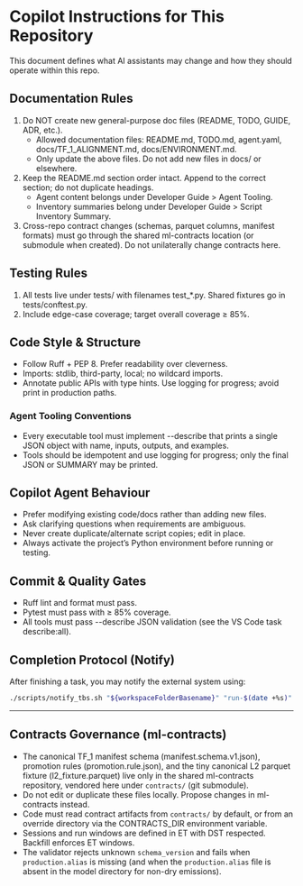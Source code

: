 # Copilot Instructions for This Repository

This document defines what AI assistants may change and how they should operate within this repo.

## Documentation Rules

1. Do NOT create new general-purpose doc files (README, TODO, GUIDE, ADR, etc.).
   - Allowed documentation files: README.md, TODO.md, agent.yaml, docs/TF_1_ALIGNMENT.md, docs/ENVIRONMENT.md.
   - Only update the above files. Do not add new files in docs/ or elsewhere.
2. Keep the README.md section order intact. Append to the correct section; do not duplicate headings.
   - Agent content belongs under Developer Guide > Agent Tooling.
   - Inventory summaries belong under Developer Guide > Script Inventory Summary.
3. Cross-repo contract changes (schemas, parquet columns, manifest formats) must go through the shared ml-contracts location (or submodule when created). Do not unilaterally change contracts here.

## Testing Rules

1. All tests live under tests/ with filenames test\_\*.py. Shared fixtures go in tests/conftest.py.
2. Include edge-case coverage; target overall coverage ≥ 85%.

## Code Style & Structure

- Follow Ruff + PEP 8. Prefer readability over cleverness.
- Imports: stdlib, third-party, local; no wildcard imports.
- Annotate public APIs with type hints. Use logging for progress; avoid print in production paths.

### Agent Tooling Conventions

- Every executable tool must implement --describe that prints a single JSON object with name, inputs, outputs, and examples.
- Tools should be idempotent and use logging for progress; only the final JSON or SUMMARY may be printed.

## Copilot Agent Behaviour

- Prefer modifying existing code/docs rather than adding new files.
- Ask clarifying questions when requirements are ambiguous.
- Never create duplicate/alternate script copies; edit in place.
- Always activate the project’s Python environment before running or testing.

## Commit & Quality Gates

- Ruff lint and format must pass.
- Pytest must pass with ≥ 85% coverage.
- All tools must pass --describe JSON validation (see the VS Code task describe:all).

## Completion Protocol (Notify)

After finishing a task, you may notify the external system using:

```bash
./scripts/notify_tbs.sh "${workspaceFolderBasename}" "run-$(date +%s)" "<paste-the-prompt-here>"
```

---

## Contracts Governance (ml-contracts)

- The canonical TF_1 manifest schema (manifest.schema.v1.json), promotion rules (promotion.rule.json), and the tiny canonical L2 parquet fixture (l2_fixture.parquet) live only in the shared ml-contracts repository, vendored here under `contracts/` (git submodule).
- Do not edit or duplicate these files locally. Propose changes in ml-contracts instead.
- Code must read contract artifacts from `contracts/` by default, or from an override directory via the CONTRACTS_DIR environment variable.
- Sessions and run windows are defined in ET with DST respected. Backfill enforces ET windows.
- The validator rejects unknown `schema_version` and fails when `production.alias` is missing (and when the `production.alias` file is absent in the model directory for non-dry emissions).
